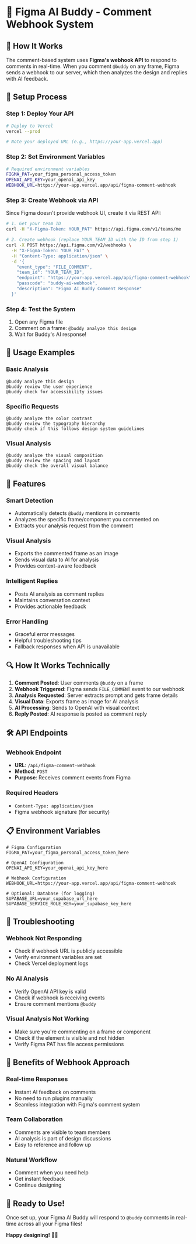 # 💬 Figma AI Buddy - Comment Webhook System

## 🎯 **How It Works**

The comment-based system uses **Figma's webhook API** to respond to comments in real-time. When you comment `@buddy` on any frame, Figma sends a webhook to our server, which then analyzes the design and replies with AI feedback.

## 🔧 **Setup Process**

### **Step 1: Deploy Your API**
```bash
# Deploy to Vercel
vercel --prod

# Note your deployed URL (e.g., https://your-app.vercel.app)
```

### **Step 2: Set Environment Variables**
```bash
# Required environment variables
FIGMA_PAT=your_figma_personal_access_token
OPENAI_API_KEY=your_openai_api_key
WEBHOOK_URL=https://your-app.vercel.app/api/figma-comment-webhook
```

### **Step 3: Create Webhook via API**
Since Figma doesn't provide webhook UI, create it via REST API:

```bash
# 1. Get your team ID
curl -H "X-Figma-Token: YOUR_PAT" https://api.figma.com/v1/teams/me

# 2. Create webhook (replace YOUR_TEAM_ID with the ID from step 1)
curl -X POST https://api.figma.com/v2/webhooks \
  -H "X-Figma-Token: YOUR_PAT" \
  -H "Content-Type: application/json" \
  -d '{
    "event_type": "FILE_COMMENT",
    "team_id": "YOUR_TEAM_ID",
    "endpoint": "https://your-app.vercel.app/api/figma-comment-webhook",
    "passcode": "buddy-ai-webhook",
    "description": "Figma AI Buddy Comment Response"
  }'
```

### **Step 4: Test the System**
1. Open any Figma file
2. Comment on a frame: `@buddy analyze this design`
3. Wait for Buddy's AI response!

## 🚀 **Usage Examples**

### **Basic Analysis**
```
@buddy analyze this design
@buddy review the user experience
@buddy check for accessibility issues
```

### **Specific Requests**
```
@buddy analyze the color contrast
@buddy review the typography hierarchy
@buddy check if this follows design system guidelines
```

### **Visual Analysis**
```
@buddy analyze the visual composition
@buddy review the spacing and layout
@buddy check the overall visual balance
```

## 🎨 **Features**

### **Smart Detection**
- Automatically detects `@buddy` mentions in comments
- Analyzes the specific frame/component you commented on
- Extracts your analysis request from the comment

### **Visual Analysis**
- Exports the commented frame as an image
- Sends visual data to AI for analysis
- Provides context-aware feedback

### **Intelligent Replies**
- Posts AI analysis as comment replies
- Maintains conversation context
- Provides actionable feedback

### **Error Handling**
- Graceful error messages
- Helpful troubleshooting tips
- Fallback responses when API is unavailable

## 🔍 **How It Works Technically**

1. **Comment Posted**: User comments `@buddy` on a frame
2. **Webhook Triggered**: Figma sends `FILE_COMMENT` event to our webhook
3. **Analysis Requested**: Server extracts prompt and gets frame details
4. **Visual Data**: Exports frame as image for AI analysis
5. **AI Processing**: Sends to OpenAI with visual context
6. **Reply Posted**: AI response is posted as comment reply

## 🛠️ **API Endpoints**

### **Webhook Endpoint**
- **URL**: `/api/figma-comment-webhook`
- **Method**: `POST`
- **Purpose**: Receives comment events from Figma

### **Required Headers**
- `Content-Type: application/json`
- Figma webhook signature (for security)

## 📋 **Environment Variables**

```env
# Figma Configuration
FIGMA_PAT=your_figma_personal_access_token_here

# OpenAI Configuration  
OPENAI_API_KEY=your_openai_api_key_here

# Webhook Configuration
WEBHOOK_URL=https://your-app.vercel.app/api/figma-comment-webhook

# Optional: Database (for logging)
SUPABASE_URL=your_supabase_url_here
SUPABASE_SERVICE_ROLE_KEY=your_supabase_key_here
```

## 🔧 **Troubleshooting**

### **Webhook Not Responding**
- Check if webhook URL is publicly accessible
- Verify environment variables are set
- Check Vercel deployment logs

### **No AI Analysis**
- Verify OpenAI API key is valid
- Check if webhook is receiving events
- Ensure comment mentions `@buddy`

### **Visual Analysis Not Working**
- Make sure you're commenting on a frame or component
- Check if the element is visible and not hidden
- Verify Figma PAT has file access permissions

## 🎯 **Benefits of Webhook Approach**

### **Real-time Responses**
- Instant AI feedback on comments
- No need to run plugins manually
- Seamless integration with Figma's comment system

### **Team Collaboration**
- Comments are visible to team members
- AI analysis is part of design discussions
- Easy to reference and follow up

### **Natural Workflow**
- Comment when you need help
- Get instant feedback
- Continue designing

## 🚀 **Ready to Use!**

Once set up, your Figma AI Buddy will respond to `@buddy` comments in real-time across all your Figma files!

**Happy designing!** 🎨✨
